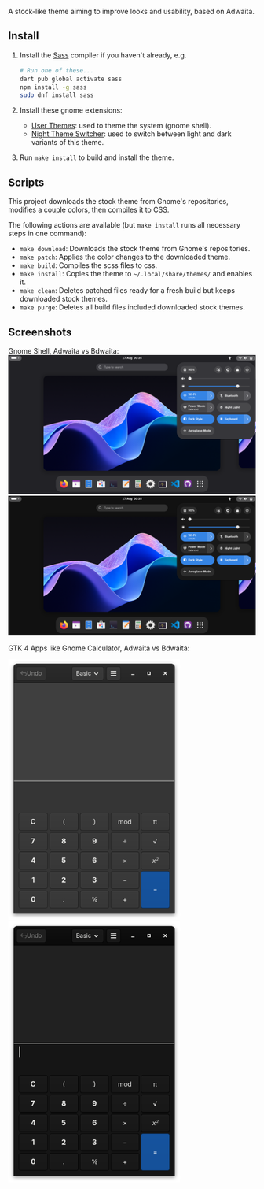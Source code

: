 A stock-like theme aiming to improve looks and usability, based on Adwaita.

## Install

1. Install the [Sass](https://sass-lang.com/install) compiler if you haven't already, e.g.

   ```bash
   # Run one of these...
   dart pub global activate sass
   npm install -g sass
   sudo dnf install sass
   ```

2. Install these gnome extensions:
   - [User Themes](https://extensions.gnome.org/extension/19/user-theme/): used to theme the system (gnome shell).
   - [Night Theme Switcher](https://extensions.gnome.org/extension/2236/night-theme-switcher/): used to switch between light and dark variants of this theme.

3. Run `make install` to build and install the theme.

## Scripts

This project downloads the stock theme from Gnome's repositories, modifies a couple colors, then compiles it to CSS.

The following actions are available (but `make install` runs all necessary steps in one command):
- `make download`: Downloads the stock theme from Gnome's repositories.
- `make patch`: Applies the color changes to the downloaded theme.
- `make build`: Compiles the scss files to css.
- `make install`: Copies the theme to `~/.local/share/themes/` and enables it.
- `make clean`: Deletes patched files ready for a fresh build but keeps downloaded stock themes.
- `make purge`: Deletes all build files included downloaded stock themes.

## Screenshots

Gnome Shell, Adwaita vs Bdwaita:
<img src="doc/adwaita-shell.png">
<img src="doc/bdwaita-shell.png">

GTK 4 Apps like Gnome Calculator, Adwaita vs Bdwaita:

<img src="doc/adwaita-calculator.png" width=350> <img src="doc/bdwaita-calculator.png" width=350>